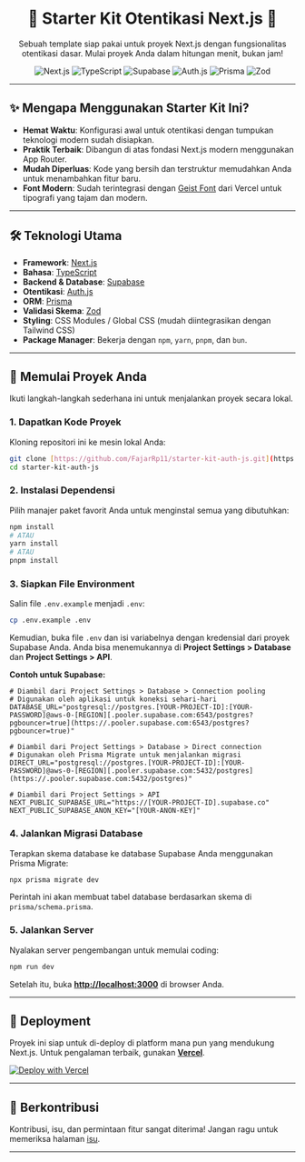 <div align="center">
  <h1>🚀 Starter Kit Otentikasi Next.js 🚀</h1>
  <p>
    Sebuah template siap pakai untuk proyek Next.js dengan fungsionalitas otentikasi dasar. Mulai proyek Anda dalam hitungan menit, bukan jam!
  </p>
</div>

<div align="center">
  <!-- Badges -->
  <img src="https://img.shields.io/badge/Next.js-15-000000?style=for-the-badge&logo=nextdotjs&logoColor=white" alt="Next.js">
  <img src="https://img.shields.io/badge/TypeScript-3178C6?style=for-the-badge&logo=typescript&logoColor=white" alt="TypeScript">
  <img src="https://img.shields.io/badge/Supabase-3FCF8E?style=for-the-badge&logo=supabase&logoColor=white" alt="Supabase">
  <img src="https://img.shields.io/badge/Auth.js-black?style=for-the-badge&logo=auth0&logoColor=white" alt="Auth.js">
  <img src="https://img.shields.io/badge/Prisma-2D3748?style=for-the-badge&logo=prisma&logoColor=white" alt="Prisma">
  <img src="https://img.shields.io/badge/Zod-3E67B1?style=for-the-badge&logo=zod&logoColor=white" alt="Zod">
</div>

---

## ✨ Mengapa Menggunakan Starter Kit Ini?

- **Hemat Waktu**: Konfigurasi awal untuk otentikasi dengan tumpukan teknologi modern sudah disiapkan.
- **Praktik Terbaik**: Dibangun di atas fondasi Next.js modern menggunakan App Router.
- **Mudah Diperluas**: Kode yang bersih dan terstruktur memudahkan Anda untuk menambahkan fitur baru.
- **Font Modern**: Sudah terintegrasi dengan [Geist Font](https://vercel.com/font) dari Vercel untuk tipografi yang tajam dan modern.

---

## 🛠️ Teknologi Utama

- **Framework**: [Next.js](https://nextjs.org/)
- **Bahasa**: [TypeScript](https://www.typescriptlang.org/)
- **Backend & Database**: [Supabase](https://supabase.io/)
- **Otentikasi**: [Auth.js](https://authjs.dev/)
- **ORM**: [Prisma](https://www.prisma.io/)
- **Validasi Skema**: [Zod](https://zod.dev/)
- **Styling**: CSS Modules / Global CSS (mudah diintegrasikan dengan Tailwind CSS)
- **Package Manager**: Bekerja dengan `npm`, `yarn`, `pnpm`, dan `bun`.

---

## 🏁 Memulai Proyek Anda

Ikuti langkah-langkah sederhana ini untuk menjalankan proyek secara lokal.

### 1. Dapatkan Kode Proyek

Kloning repositori ini ke mesin lokal Anda:

```bash
git clone [https://github.com/FajarRp11/starter-kit-auth-js.git](https://github.com/FajarRp11/starter-kit-auth-js.git)
cd starter-kit-auth-js
```

### 2. Instalasi Dependensi

Pilih manajer paket favorit Anda untuk menginstal semua yang dibutuhkan:

```bash
npm install
# ATAU
yarn install
# ATAU
pnpm install
```

### 3. Siapkan File Environment

Salin file `.env.example` menjadi `.env`:

```bash
cp .env.example .env
```

Kemudian, buka file `.env` dan isi variabelnya dengan kredensial dari proyek Supabase Anda. Anda bisa menemukannya di **Project Settings > Database** dan **Project Settings > API**.

**Contoh untuk Supabase:**

```
# Diambil dari Project Settings > Database > Connection pooling
# Digunakan oleh aplikasi untuk koneksi sehari-hari
DATABASE_URL="postgresql://postgres.[YOUR-PROJECT-ID]:[YOUR-PASSWORD]@aws-0-[REGION][.pooler.supabase.com:6543/postgres?pgbouncer=true](https://.pooler.supabase.com:6543/postgres?pgbouncer=true)"

# Diambil dari Project Settings > Database > Direct connection
# Digunakan oleh Prisma Migrate untuk menjalankan migrasi
DIRECT_URL="postgresql://postgres.[YOUR-PROJECT-ID]:[YOUR-PASSWORD]@aws-0-[REGION][.pooler.supabase.com:5432/postgres](https://.pooler.supabase.com:5432/postgres)"

# Diambil dari Project Settings > API
NEXT_PUBLIC_SUPABASE_URL="https://[YOUR-PROJECT-ID].supabase.co"
NEXT_PUBLIC_SUPABASE_ANON_KEY="[YOUR-ANON-KEY]"
```

### 4. Jalankan Migrasi Database

Terapkan skema database ke database Supabase Anda menggunakan Prisma Migrate:

```bash
npx prisma migrate dev
```

Perintah ini akan membuat tabel database berdasarkan skema di `prisma/schema.prisma`.

### 5. Jalankan Server

Nyalakan server pengembangan untuk memulai coding:

```bash
npm run dev
```

Setelah itu, buka **[http://localhost:3000](http://localhost:3000)** di browser Anda.

---

## 🚀 Deployment

Proyek ini siap untuk di-deploy di platform mana pun yang mendukung Next.js. Untuk pengalaman terbaik, gunakan [**Vercel**](https://vercel.com/new).

[![Deploy with Vercel](https://vercel.com/button)](https://vercel.com/new/clone?repository-url=https%3A%2F%2Fgithub.com%2FFajarRp11%2Fstarter-kit-auth-js)

---

## 🤝 Berkontribusi

Kontribusi, isu, dan permintaan fitur sangat diterima! Jangan ragu untuk memeriksa halaman [isu](https://github.com/FajarRp11/starter-kit-auth-js/issues).

---
